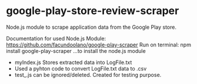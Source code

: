 # google-play-store-review-scraper
Node.js module to scrape application data from the Google Play store. 

Documentation for used Node.js Module: https://github.com/facundoolano/google-play-scraper
Run on terminal: npm install google-play-scraper
...to install the node.js module

* myIndex.js Stores extracted data into LogFile.txt
* Used a pyhton code to convert LogFile.txt data to .csv
* test_.js can be ignored/deleted. Created for testing purpose.
